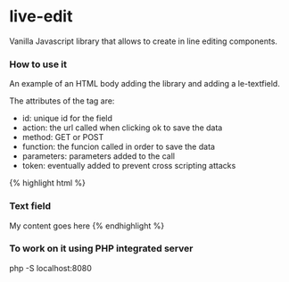 # live-edit
 
Vanilla Javascript library that allows to create in line editing components.

### How to use it

An example of an HTML body adding the library and adding a le-textfield.

The attributes of the tag are:

* id: unique id for the field
* action: the url called when clicking ok to save the data
* method: GET or POST
* function: the funcion called in order to save the data
* parameters: parameters added to the call
* token: eventually added to prevent cross scripting attacks

{% highlight html %}
<body>
  <h3>Text field</h3>
	<le-textfield id="myid" action="internalapi.php" method="GET" function="renewthing" parameters="par1=1&par2=accent" token="mytokenhere">My content goes here</le-textfield>
  <script src="js/le-textfield.js"></script>
</body>
{% endhighlight %}


### To work on it using PHP integrated server

php -S localhost:8080


